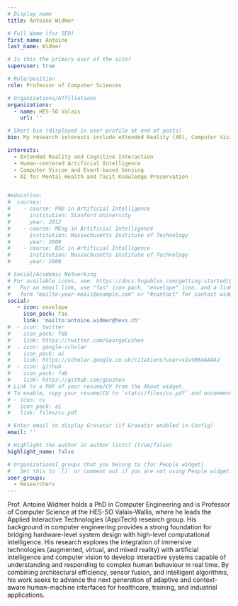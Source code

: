 ```yaml
---
# Display name
title: Antoine Widmer

# Full Name (for SEO)
first_name: Antoine
last_name: Widmer

# Is this the primary user of the site?
superuser: true

# Role/position
role: Professor of Computer Sciences

# Organizations/Affiliations
organizations:
  - name: HES-SO Valais
    url: ''

# Short bio (displayed in user profile at end of posts)
bio: My research interests include eXtended Reality (XR), Computer Vision and Artificial Intelligence.

interests:
  - Extended Reality and Cognitive Interaction
  - Human-centered Artificial Intelligence
  - Computer Vision and Event-based Sensing
  - AI for Mental Health and Tacit Knowledge Preservation


#education:
#  courses:
#    - course: PhD in Artificial Intelligence
#      institution: Stanford University
#      year: 2012
#    - course: MEng in Artificial Intelligence
#      institution: Massachusetts Institute of Technology
#      year: 2009
#    - course: BSc in Artificial Intelligence
#      institution: Massachusetts Institute of Technology
#      year: 2008

# Social/Academic Networking
# For available icons, see: https://docs.hugoblox.com/getting-started/page-builder/#icons
#   For an email link, use "fas" icon pack, "envelope" icon, and a link in the
#   form "mailto:your-email@example.com" or "#contact" for contact widget.
social:
   - icon: envelope
     icon_pack: fas
     link: 'mailto:antoine.widmer@hevs.ch'
#  - icon: twitter
#    icon_pack: fab
#    link: https://twitter.com/GeorgeCushen
#  - icon: google-scholar
#    icon_pack: ai
#    link: https://scholar.google.co.uk/citations?user=sIwtMXoAAAAJ
#  - icon: github
#    icon_pack: fab
#    link: https://github.com/gcushen
# Link to a PDF of your resume/CV from the About widget.
# To enable, copy your resume/CV to `static/files/cv.pdf` and uncomment the lines below.
# - icon: cv
#   icon_pack: ai
#   link: files/cv.pdf

# Enter email to display Gravatar (if Gravatar enabled in Config)
email: ''

# Highlight the author in author lists? (true/false)
highlight_name: false

# Organizational groups that you belong to (for People widget)
#   Set this to `[]` or comment out if you are not using People widget.
user_groups:
  - Researchers
---
```


Prof. Antoine Widmer holds a PhD in Computer Engineering and is Professor of Computer Science at the HES-SO Valais-Wallis, where he leads the Applied Interactive Technologies (AppiTech) research group. His background in computer engineering provides a strong foundation for bridging hardware-level system design with high-level computational intelligence. His research explores the integration of immersive technologies (augmented, virtual, and mixed reality) with artificial intelligence and computer vision to develop interactive systems capable of understanding and responding to complex human behaviour in real time. By combining architectural efficiency, sensor fusion, and intelligent algorithms, his work seeks to advance the next generation of adaptive and context-aware human–machine interfaces for healthcare, training, and industrial applications.